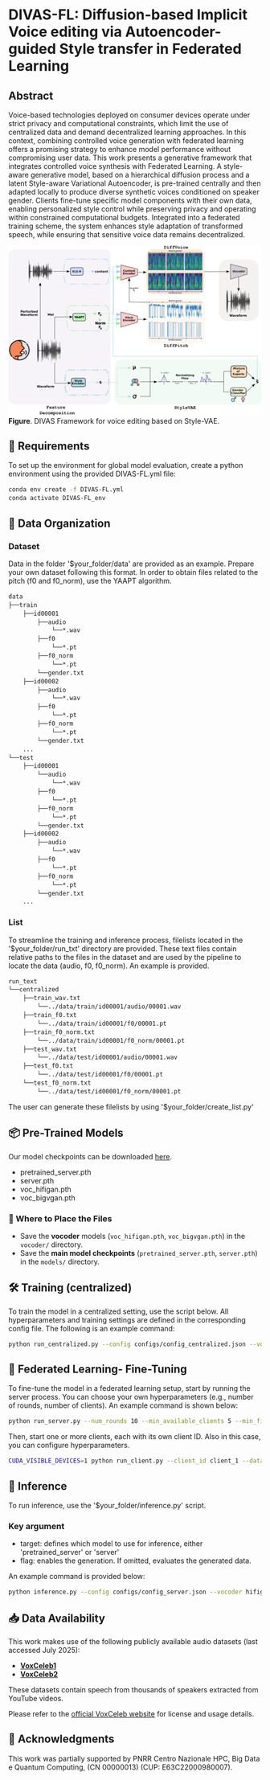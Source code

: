 # DIVAS-FL: Diffusion-based Implicit Voice editing via Autoencoder-guided Style transfer in Federated Learning

##  Abstract
Voice-based technologies deployed on consumer devices operate under strict privacy and computational constraints, which limit the use of centralized data and demand decentralized learning approaches. In this context, combining controlled voice generation with federated learning offers a promising strategy to enhance model performance without compromising user data. This work presents a generative framework that integrates controlled voice synthesis with Federated Learning. A style-aware generative model, based on a hierarchical diffusion process and a latent Style-aware Variational Autoencoder, is pre-trained centrally and then adapted locally to produce diverse synthetic voices conditioned on speaker gender. Clients fine-tune specific model components with their own data, enabling personalized style control while preserving privacy and operating within constrained computational budgets. Integrated into a federated training scheme, the system enhances style adaptation of transformed speech, while ensuring that sensitive voice data remains decentralized.

![Framework](images/DIVAS_framework.png)
**Figure**. DIVAS Framework for voice editing based on Style-VAE.

## 🧰 Requirements
To set up the environment for global model evaluation, create a python environment using the provided DIVAS-FL.yml file:
```bash
conda env create -f DIVAS-FL.yml
conda activate DIVAS-FL_env
```

## 📂 Data Organization
### Dataset
Data in the folder '$your_folder/data' are provided as an example. Prepare your own dataset following this format. In order to obtain files related to the pitch (f0 and f0_norm), use the YAAPT algorithm.
```bash
data
├──train
    ├──id00001
        ├──audio
            └──*.wav
        ├──f0
            └──*.pt 
        ├──f0_norm
            └──*.pt
        └──gender.txt
    ├──id00002
        ├──audio
            └──*.wav
        ├──f0
            └──*.pt
        ├──f0_norm
            └──*.pt
        └──gender.txt
    ...
└──test
    ├──id00001
        └──audio
            └──*.wav
        ├──f0
            └──*.pt
        ├──f0_norm
            └──*.pt
        └──gender.txt
    ├──id00002
        ├──audio
            └──*.wav
        ├──f0
            └──*.pt
        ├──f0_norm
            └──*.pt
        └──gender.txt
    ...
```
### List
To streamline the training and inference process, filelists located in the '$your_folder/run_txt' directory are provided. 
These text files contain relative paths to the files in the dataset and are used by the pipeline to locate the data (audio, f0, f0_norm). An example is provided.
```bash
run_text
└──centralized
    ├──train_wav.txt
        └──../data/train/id00001/audio/00001.wav
    ├──train_f0.txt
        └──../data/train/id00001/f0/00001.pt
    ├──train_f0_norm.txt
        └──../data/train/id00001/f0_norm/00001.pt
    ├──test_wav.txt
        └──../data/test/id00001/audio/00001.wav
    ├──test_f0.txt
        └──../data/test/id00001/f0/00001.pt
    └──test_f0_norm.txt
        └──../data/test/id00001/f0_norm/00001.pt
```
The user can generate these filelists by using '$your_folder/create_list.py'

## 📦 Pre-Trained Models
Our model checkpoints can be downloaded [here](https://drive.google.com/drive/folders/1FWP8k3Rofar_TvYjsos1PcmcjM4q5ztM?usp=sharing).

- pretrained_server.pth
- server.pth
- voc_hifigan.pth
- voc_bigvgan.pth

### 📁 Where to Place the Files

- Save the **vocoder** models (`voc_hifigan.pth`, `voc_bigvgan.pth`) in the `vocoder/` directory.
- Save the **main model checkpoints** (`pretrained_server.pth`, `server.pth`) in the `models/` directory.


## 🛠️ Training (centralized)
To train the model in a centralized setting, use the script below.
All hyperparameters and training settings are defined in the corresponding config file.
The following is an example command:

```bash
python run_centralized.py --config configs/config_centralized.json --vocoder hifigan
```

## 🧩 Federated Learning- Fine-Tuning
To fine-tune the model in a federated learning setup, start by running the server process.
You can choose your own hyperparameters (e.g., number of rounds, number of clients).
An example command is shown below:

```bash
python run_server.py --num_rounds 10 --min_available_clients 5 --min_fit_clients 5 --data_path ./run_txt/server --device cuda:0
```

Then, start one or more clients, each with its own client ID.
Also in this case, you can configure hyperparameters.

```bash
CUDA_VISIBLE_DEVICES=1 python run_client.py --client_id client_1 --data_path ./run_txt --epochs 10
```

## 🧠 Inference
To run inference, use the '$your_folder/inference.py' script.

### Key argument
* target: defines which model to use for inference, either 'pretrained_server' or 'server'
* flag: enables the generation. If omitted, evaluates the generated data.

An example command is provided below:
```bash
python inference.py --config configs/config_server.json --vocoder hifigan --target server --flag
```

## 📥 Data Availability

This work makes use of the following publicly available audio datasets (last accessed July 2025):

- [**VoxCeleb1**](https://www.robots.ox.ac.uk/~vgg/data/voxceleb/vox1.html)
- [**VoxCeleb2**](https://www.robots.ox.ac.uk/~vgg/data/voxceleb/vox2.html)

These datasets contain speech from thousands of speakers extracted from YouTube videos.

Please refer to the [official VoxCeleb website](https://www.robots.ox.ac.uk/~vgg/data/voxceleb/) for license and usage details.

## 💎 Acknowledgments
This work was partially supported by PNRR Centro Nazionale HPC, Big Data e Quantum Computing, (CN 00000013) (CUP: E63C22000980007).
